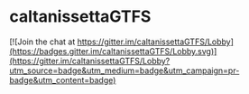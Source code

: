 # caltanissettaGTFS

[![Join the chat at https://gitter.im/caltanissettaGTFS/Lobby](https://badges.gitter.im/caltanissettaGTFS/Lobby.svg)](https://gitter.im/caltanissettaGTFS/Lobby?utm_source=badge&utm_medium=badge&utm_campaign=pr-badge&utm_content=badge)

